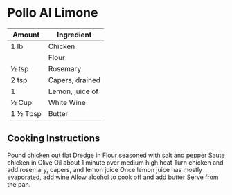 # Pollo Al Limone

|Amount|Ingredient|
|----|----|
1 lb | Chicken
|| Flour
½ tsp | Rosemary
2 tsp | Capers, drained
1 | Lemon, juice of
½ Cup | White Wine
1 ½ Tbsp | Butter

## Cooking Instructions
Pound chicken out flat
Dredge in Flour seasoned with salt and pepper
Saute chicken in Olive Oil about 1 minute over medium high heat
Turn chicken and add rosemary, capers, and lemon juice
Once lemon juice has mostly evaporated, add wine
Allow alcohol to cook off and add butter
Serve from the pan.

